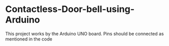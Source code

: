 # Contactless-Door-bell-using-Arduino
This project works by the Arduino UNO board.
Pins should be connected as mentioned in the code
